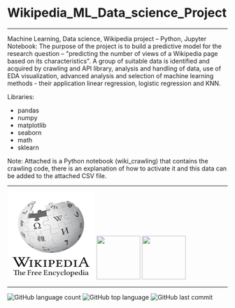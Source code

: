 # Wikipedia_ML_Data_science_Project
------------------

Machine Learning, Data science, Wikipedia project – Python, Jupyter Notebook:
The purpose of the project is to build a predictive model for the research question – "predicting the number of views of a Wikipedia page based on its characteristics". A group of suitable data is identified and acquired by crawling and API library, analysis and handling of data, use of EDA visualization, advanced analysis and selection of machine learning methods - their application linear regression, logistic regression and KNN.

Libraries:
- pandas
- numpy
- matplotlib
- seaborn
- math
- sklearn

Note: Attached is a Python notebook (wiki_crawling) that contains the crawling code, there is an explanation of how to activate it and this data can be added to the attached CSV file.

------------------
<img src = "WIKI.png" width="200" height="200">
<img src = "https://upload.wikimedia.org/wikipedia/commons/thumb/c/c3/Python-logo-notext.svg/1869px-Python-logo-notext.svg.png" width="100" height="100">
<img src = "https://upload.wikimedia.org/wikipedia/commons/thumb/3/38/Jupyter_logo.svg/1767px-Jupyter_logo.svg.png" width="100" height="100">


------------------

![GitHub language count](https://img.shields.io/github/languages/count/Llevi94/Wikipedia_Views_Prediction)
![GitHub top language](https://img.shields.io/github/languages/top/Llevi94/Wikipedia_Views_Prediction?color=yellow)
![GitHub last commit](https://img.shields.io/github/last-commit/Llevi94/Wikipedia_Views_Prediction?color=red&style=plastic)



